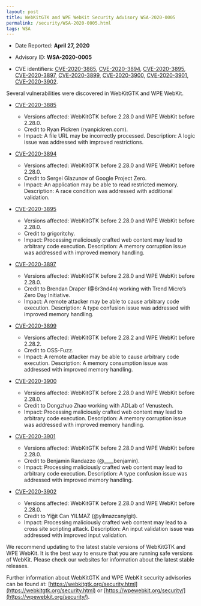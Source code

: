 ```yaml
---
layout: post
title: WebKitGTK and WPE WebKit Security Advisory WSA-2020-0005
permalink: /security/WSA-2020-0005.html
tags: WSA
---
```


* Date Reported: **April 27, 2020**

* Advisory ID: **WSA-2020-0005**

* CVE identifiers: [CVE-2020-3885](#CVE-2020-3885), [CVE-2020-3894](#CVE-2020-3894),
  [CVE-2020-3895](#CVE-2020-3895), [CVE-2020-3897](#CVE-2020-3897),
  [CVE-2020-3899](#CVE-2020-3899), [CVE-2020-3900](#CVE-2020-3900),
  [CVE-2020-3901](#CVE-2020-3901), [CVE-2020-3902](#CVE-2020-3902).


Several vulnerabilities were discovered in WebKitGTK and WPE WebKit.

* <a name="CVE-2020-3885" href="https://cve.mitre.org/cgi-bin/cvename.cgi?name=CVE-2020-3885">CVE-2020-3885</a>
  * Versions affected: WebKitGTK before 2.28.0 and WPE WebKit before
    2.28.0.
  * Credit to Ryan Pickren (ryanpickren.com).
  * Impact: A file URL may be incorrectly processed. Description: A
    logic issue was addressed with improved restrictions.

* <a name="CVE-2020-3894" href="https://cve.mitre.org/cgi-bin/cvename.cgi?name=CVE-2020-3894">CVE-2020-3894</a>
  * Versions affected: WebKitGTK before 2.28.0 and WPE WebKit before
    2.28.0.
  * Credit to Sergei Glazunov of Google Project Zero.
  * Impact: An application may be able to read restricted memory.
    Description: A race condition was addressed with additional
    validation.

* <a name="CVE-2020-3895" href="https://cve.mitre.org/cgi-bin/cvename.cgi?name=CVE-2020-3895">CVE-2020-3895</a>
  * Versions affected: WebKitGTK before 2.28.0 and WPE WebKit before
    2.28.0.
  * Credit to grigoritchy.
  * Impact: Processing maliciously crafted web content may lead to
    arbitrary code execution. Description: A memory corruption issue was
    addressed with improved memory handling.

* <a name="CVE-2020-3897" href="https://cve.mitre.org/cgi-bin/cvename.cgi?name=CVE-2020-3897">CVE-2020-3897</a>
  * Versions affected: WebKitGTK before 2.28.0 and WPE WebKit before
    2.28.0.
  * Credit to Brendan Draper (@6r3nd4n) working with Trend Micro’s Zero
    Day Initiative.
  * Impact: A remote attacker may be able to cause arbitrary code
    execution. Description: A type confusion issue was addressed with
    improved memory handling.

* <a name="CVE-2020-3899" href="https://cve.mitre.org/cgi-bin/cvename.cgi?name=CVE-2020-3899">CVE-2020-3899</a>
  * Versions affected: WebKitGTK before 2.28.2 and WPE WebKit before
    2.28.2.
  * Credit to OSS-Fuzz.
  * Impact: A remote attacker may be able to cause arbitrary code
    execution. Description: A memory consumption issue was addressed
    with improved memory handling.

* <a name="CVE-2020-3900" href="https://cve.mitre.org/cgi-bin/cvename.cgi?name=CVE-2020-3900">CVE-2020-3900</a>
  * Versions affected: WebKitGTK before 2.28.0 and WPE WebKit before
    2.28.0.
  * Credit to Dongzhuo Zhao working with ADLab of Venustech.
  * Impact: Processing maliciously crafted web content may lead to
    arbitrary code execution. Description: A memory corruption issue was
    addressed with improved memory handling.

* <a name="CVE-2020-3901" href="https://cve.mitre.org/cgi-bin/cvename.cgi?name=CVE-2020-3901">CVE-2020-3901</a>
  * Versions affected: WebKitGTK before 2.28.0 and WPE WebKit before
    2.28.0.
  * Credit to Benjamin Randazzo (@____benjamin).
  * Impact: Processing maliciously crafted web content may lead to
    arbitrary code execution. Description: A type confusion issue was
    addressed with improved memory handling.

* <a name="CVE-2020-3902" href="https://cve.mitre.org/cgi-bin/cvename.cgi?name=CVE-2020-3902">CVE-2020-3902</a>
  * Versions affected: WebKitGTK before 2.28.0 and WPE WebKit before
    2.28.0.
  * Credit to Yiğit Can YILMAZ (@yilmazcanyigit).
  * Impact: Processing maliciously crafted web content may lead to a
    cross site scripting attack. Description: An input validation issue
    was addressed with improved input validation.


We recommend updating to the latest stable versions of WebKitGTK and WPE
WebKit. It is the best way to ensure that you are running safe versions
of WebKit. Please check our websites for information about the latest
stable releases.

Further information about WebKitGTK and WPE WebKit security advisories can be found at: 
[https://webkitgtk.org/security.html](https://webkitgtk.org/security.html) or [https://wpewebkit.org/security/](https://wpewebkit.org/security/).
